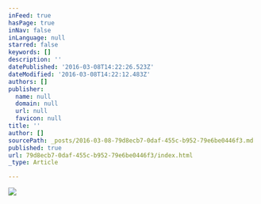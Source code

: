 ```yaml
---
inFeed: true
hasPage: true
inNav: false
inLanguage: null
starred: false
keywords: []
description: ''
datePublished: '2016-03-08T14:22:26.523Z'
dateModified: '2016-03-08T14:22:12.483Z'
authors: []
publisher:
  name: null
  domain: null
  url: null
  favicon: null
title: ''
author: []
sourcePath: _posts/2016-03-08-79d8ecb7-0daf-455c-b952-79e6be0446f3.md
published: true
url: 79d8ecb7-0daf-455c-b952-79e6be0446f3/index.html
_type: Article

---
```

![](https://the-grid-user-content.s3-us-west-2.amazonaws.com/8d4d2f37-ccef-4df4-aef2-0d8a5d7ec63d.jpg)